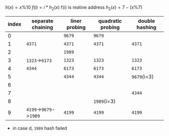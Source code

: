 
$h(x) = x \% 10$
$f(i) = i*h_{2}(x)$ f(i) is reative address
$h_{2}(x) = 7 - (x \% 7)$

|index|separate chaining|liner probing|quadratic probing|double hashing|
|--|--|--|--|--|
|0|                 |`9679`     |`9679`||
|1|`4371`           |`4371`     |`4371`|`4371`|
|2|                 |`1989`     |      ||
|3|`1323`->`6173`   |`1323`     |`1323`|`1323`|
|4|`4344`           |`6173`     |`6173`|`6173`|
|5|                 |`4344`     |`4344`|`9679`(i=3)|
|6|                 |           |      ||
|7|                 |           |      |`4344`|
|8|                 |           |`1989`(i=3)||
|9|`4199`->`9679`->`1989`|`4199`|`4199`|`4199`|

- in case d, `1989` hash failed